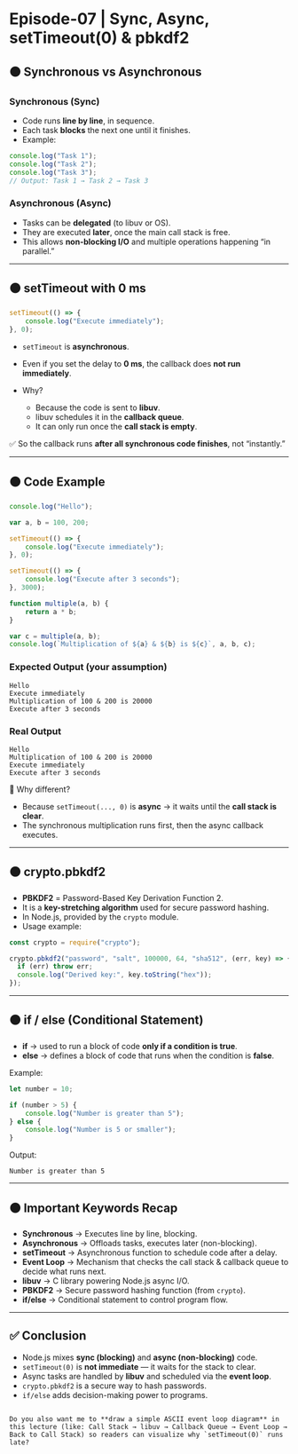 # Episode-07 | Sync, Async, setTimeout(0) & pbkdf2

## 🟠 Synchronous vs Asynchronous

### Synchronous (Sync)
- Code runs **line by line**, in sequence.  
- Each task **blocks** the next one until it finishes.  
- Example:
```js
console.log("Task 1");
console.log("Task 2");
console.log("Task 3");
// Output: Task 1 → Task 2 → Task 3
````

### Asynchronous (Async)

* Tasks can be **delegated** (to libuv or OS).
* They are executed **later**, once the main call stack is free.
* This allows **non-blocking I/O** and multiple operations happening “in parallel.”

---

## 🟠 setTimeout with 0 ms

```js
setTimeout(() => {
    console.log("Execute immediately");
}, 0);
```

* `setTimeout` is **asynchronous**.
* Even if you set the delay to **0 ms**, the callback does **not run immediately**.
* Why?

  * Because the code is sent to **libuv**.
  * libuv schedules it in the **callback queue**.
  * It can only run once the **call stack is empty**.

✅ So the callback runs **after all synchronous code finishes**, not “instantly.”

---

## 🟠 Code Example

```js
console.log("Hello");

var a, b = 100, 200;

setTimeout(() => {
    console.log("Execute immediately");
}, 0);

setTimeout(() => {
    console.log("Execute after 3 seconds");
}, 3000);

function multiple(a, b) {
    return a * b;
}

var c = multiple(a, b);
console.log(`Multiplication of ${a} & ${b} is ${c}`, a, b, c);
```

### Expected Output (your assumption)

```
Hello
Execute immediately
Multiplication of 100 & 200 is 20000
Execute after 3 seconds
```

### Real Output

```
Hello
Multiplication of 100 & 200 is 20000
Execute immediately
Execute after 3 seconds
```

📌 Why different?

* Because `setTimeout(..., 0)` is **async** → it waits until the **call stack is clear**.
* The synchronous multiplication runs first, then the async callback executes.

---

## 🟠 crypto.pbkdf2

* **PBKDF2** = Password-Based Key Derivation Function 2.
* It is a **key-stretching algorithm** used for secure password hashing.
* In Node.js, provided by the `crypto` module.
* Usage example:

```js
const crypto = require("crypto");

crypto.pbkdf2("password", "salt", 100000, 64, "sha512", (err, key) => {
  if (err) throw err;
  console.log("Derived key:", key.toString("hex"));
});
```

---

## 🟠 if / else (Conditional Statement)

* **if** → used to run a block of code **only if a condition is true**.
* **else** → defines a block of code that runs when the condition is **false**.

Example:

```js
let number = 10;

if (number > 5) {
    console.log("Number is greater than 5");
} else {
    console.log("Number is 5 or smaller");
}
```

Output:

```
Number is greater than 5
```

---

## 🟠 Important Keywords Recap

* **Synchronous** → Executes line by line, blocking.
* **Asynchronous** → Offloads tasks, executes later (non-blocking).
* **setTimeout** → Asynchronous function to schedule code after a delay.
* **Event Loop** → Mechanism that checks the call stack & callback queue to decide what runs next.
* **libuv** → C library powering Node.js async I/O.
* **PBKDF2** → Secure password hashing function (from `crypto`).
* **if/else** → Conditional statement to control program flow.

---

## ✅ Conclusion

* Node.js mixes **sync (blocking)** and **async (non-blocking)** code.
* `setTimeout(0)` is **not immediate** — it waits for the stack to clear.
* Async tasks are handled by **libuv** and scheduled via the **event loop**.
* `crypto.pbkdf2` is a secure way to hash passwords.
* `if/else` adds decision-making power to programs.

```

Do you also want me to **draw a simple ASCII event loop diagram** in this lecture (like: Call Stack → libuv → Callback Queue → Event Loop → Back to Call Stack) so readers can visualize why `setTimeout(0)` runs late?
```
